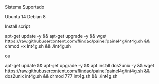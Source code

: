 Sistema Suportado

Ubuntu 14
Debian 8

Install script

apt-get update -y && apt-get upgrade -y && wget https://raw.githubusercontent.com/flindao/painel/painel4g/int4g.sh && chmod +x Int4g.sh && ./int4g.sh

ou

apt-get update && apt-get upgrade -y && apt install dos2unix -y && wget https://raw.githubusercontent.com/flindao/painel/painel4g/int4g.sh && dos2unix int4g.sh && chmod 777 int4g.sh && ./int4g.sh

